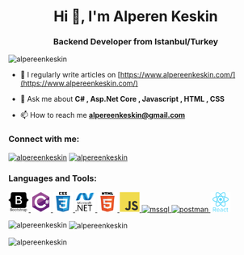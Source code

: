 <h1 align="center">Hi 👋, I'm Alperen Keskin</h1>
<h3 align="center">Backend Developer from Istanbul/Turkey</h3>

<p align="left"> <img src="https://komarev.com/ghpvc/?username=alpereenkeskin&label=Profile%20views&color=0e75b6&style=flat" alt="alpereenkeskin" /> </p>

- 📝 I regularly write articles on [https://www.alpereenkeskin.com/](https://www.alpereenkeskin.com/)

- 💬 Ask me about **C# , Asp.Net Core , Javascript , HTML , CSS**

- 📫 How to reach me **alpereenkeskin@gmail.com**

<h3 align="left">Connect with me:</h3>
<p align="left">
<a href="https://linkedin.com/in/alperen-keskin-389783127" target="blank"><img align="center" src="https://raw.githubusercontent.com/rahuldkjain/github-profile-readme-generator/master/src/images/icons/Social/linked-in-alt.svg" alt="alpereenkeskin" height="30" width="40" /></a>
<a href="https://instagram.com/alpereenkeskin" target="blank"><img align="center" src="https://raw.githubusercontent.com/rahuldkjain/github-profile-readme-generator/master/src/images/icons/Social/instagram.svg" alt="alpereenkeskin" height="30" width="40" /></a>
</p>

<h3 align="left">Languages and Tools:</h3>
<p align="left"> <a href="https://getbootstrap.com" target="_blank" rel="noreferrer"> <img src="https://raw.githubusercontent.com/devicons/devicon/master/icons/bootstrap/bootstrap-plain-wordmark.svg" alt="bootstrap" width="40" height="40"/> </a> <a href="https://www.w3schools.com/cs/" target="_blank" rel="noreferrer"> <img src="https://raw.githubusercontent.com/devicons/devicon/master/icons/csharp/csharp-original.svg" alt="csharp" width="40" height="40"/> </a> <a href="https://www.w3schools.com/css/" target="_blank" rel="noreferrer"> <img src="https://raw.githubusercontent.com/devicons/devicon/master/icons/css3/css3-original-wordmark.svg" alt="css3" width="40" height="40"/> </a> <a href="https://dotnet.microsoft.com/" target="_blank" rel="noreferrer"> <img src="https://raw.githubusercontent.com/devicons/devicon/master/icons/dot-net/dot-net-original-wordmark.svg" alt="dotnet" width="40" height="40"/> </a> <a href="https://www.w3.org/html/" target="_blank" rel="noreferrer"> <img src="https://raw.githubusercontent.com/devicons/devicon/master/icons/html5/html5-original-wordmark.svg" alt="html5" width="40" height="40"/> </a> <a href="https://developer.mozilla.org/en-US/docs/Web/JavaScript" target="_blank" rel="noreferrer"> <img src="https://raw.githubusercontent.com/devicons/devicon/master/icons/javascript/javascript-original.svg" alt="javascript" width="40" height="40"/> </a> <a href="https://www.microsoft.com/en-us/sql-server" target="_blank" rel="noreferrer"> <img src="https://www.svgrepo.com/show/303229/microsoft-sql-server-logo.svg" alt="mssql" width="40" height="40"/> </a> <a href="https://postman.com" target="_blank" rel="noreferrer"> <img src="https://www.vectorlogo.zone/logos/getpostman/getpostman-icon.svg" alt="postman" width="40" height="40"/> </a> <a href="https://reactjs.org/" target="_blank" rel="noreferrer"> <img src="https://raw.githubusercontent.com/devicons/devicon/master/icons/react/react-original-wordmark.svg" alt="react" width="40" height="40"/> </a> </p>

<p><img align="left" src="https://github-readme-stats.vercel.app/api/top-langs?username=alpereenkeskin&show_icons=true&locale=en&layout=compact" alt="alpereenkeskin" /></p>

<p>&nbsp;<img align="center" src="https://github-readme-stats.vercel.app/api?username=alpereenkeskin&show_icons=true&locale=en" alt="alpereenkeskin" /></p>

<p><img align="center" src="https://github-readme-streak-stats.herokuapp.com/?user=alpereenkeskin&" alt="alpereenkeskin" /></p>
